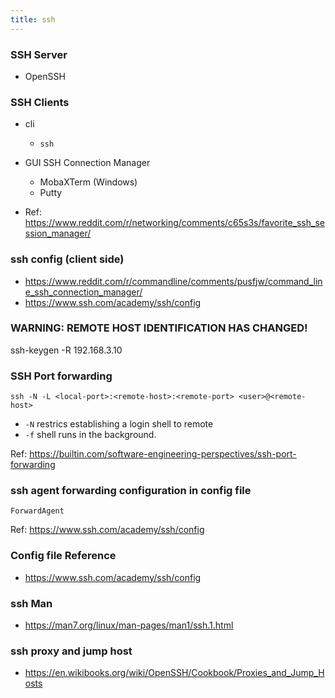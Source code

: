 ```yaml
---
title: ssh 
---
```


### SSH Server 

- OpenSSH


### SSH Clients

- cli
  - `ssh`
- GUI SSH Connection Manager
  - MobaXTerm (Windows)
  - Putty

- Ref: https://www.reddit.com/r/networking/comments/c65s3s/favorite_ssh_session_manager/

### ssh config (client side)

- https://www.reddit.com/r/commandline/comments/pusfjw/command_line_ssh_connection_manager/
- https://www.ssh.com/academy/ssh/config

### WARNING: REMOTE HOST IDENTIFICATION HAS CHANGED!

ssh-keygen -R 192.168.3.10

### SSH Port forwarding 

```
ssh -N -L <local-port>:<remote-host>:<remote-port> <user>@<remote-host>
```

- `-N` restrics establishing a login shell to remote 
- `-f` shell runs in the background. 

Ref: https://builtin.com/software-engineering-perspectives/ssh-port-forwarding

### ssh agent forwarding configuration in config file 

```
ForwardAgent
```

Ref: https://www.ssh.com/academy/ssh/config

### Config file Reference 

- https://www.ssh.com/academy/ssh/config

### ssh Man

- https://man7.org/linux/man-pages/man1/ssh.1.html

### ssh proxy and jump host

- https://en.wikibooks.org/wiki/OpenSSH/Cookbook/Proxies_and_Jump_Hosts
